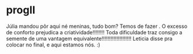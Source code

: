 # progII
Júlia mandou pôr aqui né meninas, tudo bom?
Temos de fazer .
O excesso de conforto prejudica a criatividade!!!!!!!!
Toda dificuldade traz consigo a semente de uma vantagem equivalente!!!!!!!!!!!!!!!!!!!!
Leticia disse pra colocar no final, e aqui estamos nós. :)


